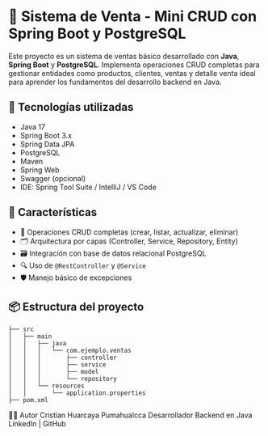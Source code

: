 # 🛒 Sistema de Venta - Mini CRUD con Spring Boot y PostgreSQL

Este proyecto es un sistema de ventas básico desarrollado con **Java**, **Spring Boot** y **PostgreSQL**. Implementa operaciones CRUD completas para gestionar entidades como productos, clientes, ventas y detalle venta ideal para aprender los fundamentos del desarrollo backend en Java.

## 🚀 Tecnologías utilizadas

- Java 17
- Spring Boot 3.x
- Spring Data JPA
- PostgreSQL
- Maven
- Spring Web
- Swagger (opcional)
- IDE: Spring Tool Suite / IntelliJ / VS Code

## 🧩 Características

- 🔄 Operaciones CRUD completas (crear, listar, actualizar, eliminar)
- 🗂️ Arquitectura por capas (Controller, Service, Repository, Entity)
- 🗃️ Integración con base de datos relacional PostgreSQL
- 🔍 Uso de `@RestController` y `@Service`
- 🛡️ Manejo básico de excepciones

## 📦 Estructura del proyecto

```
├── src
│   ├── main
│   │   ├── java
│   │   │   └── com.ejemplo.ventas
│   │   │       ├── controller
│   │   │       ├── service
│   │   │       ├── model
│   │   │       └── repository
│   │   └── resources
│   │       └── application.properties
├── pom.xml
```
👨‍💻 Autor
Cristian Huarcaya Pumahualcca
Desarrollador Backend en Java
LinkedIn | GitHub






